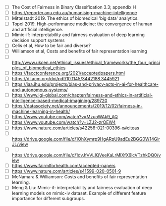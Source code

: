  - [ ] The Cost of Fairness in Binary Classification 3.3; appendix H  
 - [ ] https://reporter.anu.edu.au/humanising-machine-intelligence  
 - [ ] Mittelstadt 2019. The ethics of biomedical 'big data' analytics.  
 - [ ] Topol 2019. High-performance medicine: the convergence of human and artificial intelligence.  
 - [ ] Mimic-if: interpretability and fairness evaluation of deep learning decision support systems  
 - [ ] Celis et al, How to be fair and diverse?  
 - [ ] Williamson et al, Costs and benefits of fair representation learning  
 - [ ] http://www.ukcen.net/ethical_issues/ethical_frameworks/the_four_principles_of_biomedical_ethics  
 - [ ] https://facctconference.org/2021/acceptedpapers.html  
 - [ ] https://dl.acm.org/doi/pdf/10.1145/3442188.3445921  
 - [ ] https://iaa.jhu.edu/projects/bias-and-privacy-acts-in-ai-for-healthcare-and-autonomous-systems/  
 - [ ] https://www.igi-global.com/chapter/fairness-and-ethics-in-artificial-intelligence-based-medical-imagining/289720  
 - [ ] https://datasociety.net/announcements/2019/12/02/fairness-in-machine-learning-in-health/  
 - [ ] https://www.youtube.com/watch?v=MzuoWAk9_AQ  
 - [ ] https://www.youtube.com/watch?v=LZJ2-zrQEW4  
 - [ ] https://www.nature.com/articles/s42256-021-00396-x#citeas  
 - [ ] https://drive.google.com/file/d/1OhXymrp9HgARpU9adEu2BGG0W14GlrJL/view  
 - [ ] https://drive.google.com/file/d/1dvJfvVLIQVeeKaLrMlXfX6lcVTzhkDQ0/view  
 - [ ] https://www.fairmlforhealth.com/accepted-papers  
 - [ ] https://www.nature.com/articles/s41599-020-0501-9  
 - [ ] McNamara & Williamson: Costs and benefits of fair representation learning.
 - [ ] Meng & Liu: Mimic-if: interpretability and fairness evaluation of deep learning models on mimic-iv dataset. Example of different feature importance for different subgroups.